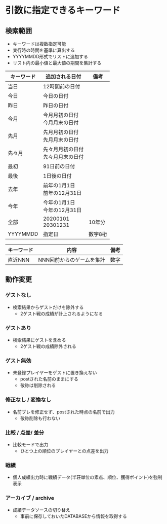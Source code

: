 # 引数に指定できるキーワード

## 検索範囲

- キーワードは複数指定可能
- 実行時の時間を基準に算出する
- YYYYMMDD形式でリストに追加する
- リスト内の最小値と最大値の期間を集計する

| キーワード | 追加される日付                         | 備考    |
| ---------- | -------------------------------------- | ------- |
| 当日       | 12時間前の日付                         |         |
| 今日       | 今日の日付                             |         |
| 昨日       | 昨日の日付                             |         |
| 今月       | 今月月初の日付<br />今月月末の日付     |         |
| 先月       | 先月月初の日付<br />先月月末の日付     |         |
| 先々月     | 先々月月初の日付<br />先々月月末の日付 |         |
| 最初       | 91日前の日付                           |         |
| 最後       | 1日後の日付                            |         |
| 去年       | 前年の1月1日<br />前年の12月31日       |         |
| 今年       | 今年の1月1日<br />今年の12月31日       |         |
| 全部       | 20200101<br />20301231                 | 10年分  |
| YYYYMMDD   | 指定日                                 | 数字8桁 |

| キーワード | 内容                                   | 備考    |
| ---------- | -------------------------------------- | ------- |
| 直近NNN    | NNN回前からのゲームを集計              | 数字    |

## 動作変更

### ゲストなし

- 検索結果からゲストだけを除外する
  - 2ゲスト戦の成績が計上されるようになる

### ゲストあり

- 検索結果にゲストを含める
  - 2ゲスト戦の成績除外される

### ゲスト無効

- 未登録プレイヤーをゲストに置き換えない
  - postされた名前のままにする
  - 敬称は削除される

### 修正なし / 変換なし

- 名前ブレを修正せず、postされた時点の名前で出力
  - 敬称削除も行わない

### 比較 / 点差/ 差分

- 比較モードで出力
  - ひとつ上の順位のプレイヤーとの点差を出力

### 戦績

- 個人成績出力時に戦績データ(半荘単位の素点、順位、獲得ポイント)を強制表示

### アーカイブ / archive

- 成績データソースの切り替え
  - 事前に保存しておいたDATABASEから情報を取得する
